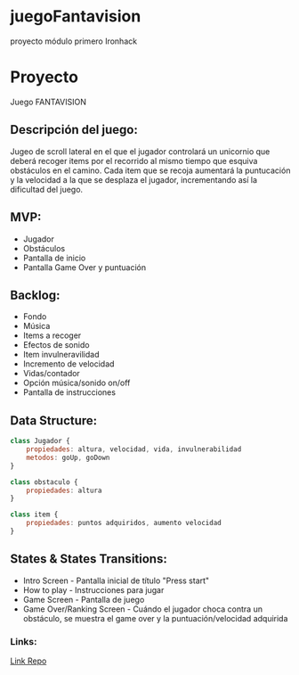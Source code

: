 # juegoFantavision
proyecto módulo primero Ironhack

# Proyecto

Juego FANTAVISION

## Descripción del juego:

Jugeo de scroll lateral en el que el jugador controlará un unicornio que deberá recoger items por el recorrido al mismo tiempo que esquiva obstáculos en el camino. Cada item que se recoja aumentará la puntucación y la velocidad a la que se desplaza el jugador, incrementando así la dificultad del juego.

## MVP:

- Jugador
- Obstáculos
- Pantalla de inicio
- Pantalla Game Over y puntuación

## Backlog:

- Fondo
- Música
- Items a recoger
- Efectos de sonido
- Item invulneravilidad
- Incremento de velocidad
- Vidas/contador
- Opción música/sonido on/off
- Pantalla de instrucciones

## Data Structure:

```javascript
class Jugador {
    propiedades: altura, velocidad, vida, invulnerabilidad
    metodos: goUp, goDown 
}

class obstaculo {
    propiedades: altura
}

class item {
    propiedades: puntos adquiridos, aumento velocidad
}
```

## States & States Transitions:

- Intro Screen - Pantalla inicial de título "Press start"
- How to play - Instrucciones para jugar
- Game Screen - Pantalla de juego
- Game Over/Ranking Screen - Cuándo el jugador choca contra un obstáculo, se muestra el game over y la puntuación/velocidad adquirida
 
 ### Links:

 [Link Repo](https://github.com/mikapikas/juegoFantavision)
